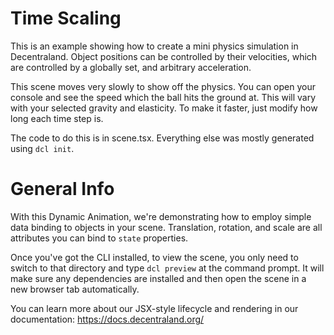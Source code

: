 # Time Scaling
This is an example showing how to create a mini physics simulation in Decentraland. Object positions can be controlled by their velocities, which are controlled by a globally set, and arbitrary acceleration.

This scene moves very slowly to show off the physics. You can open your console and see the speed which the ball hits the ground at. This will vary with your selected gravity and elasticity.  To make it faster, just modify how long each time step is.

The code to do this is in scene.tsx.  Everything else was mostly generated using `dcl init`.

# General Info
With this Dynamic Animation, we're demonstrating how to employ simple data binding to objects in your scene. Translation, rotation, and scale are all attributes you can bind to `state` properties.

Once you've got the CLI installed, to view the scene, you only need to switch to that directory and type `dcl preview` at the command prompt. It will make sure any dependencies are installed and then open the scene in a new browser tab automatically.

You can learn more about our JSX-style lifecycle and rendering in our documentation: https://docs.decentraland.org/
